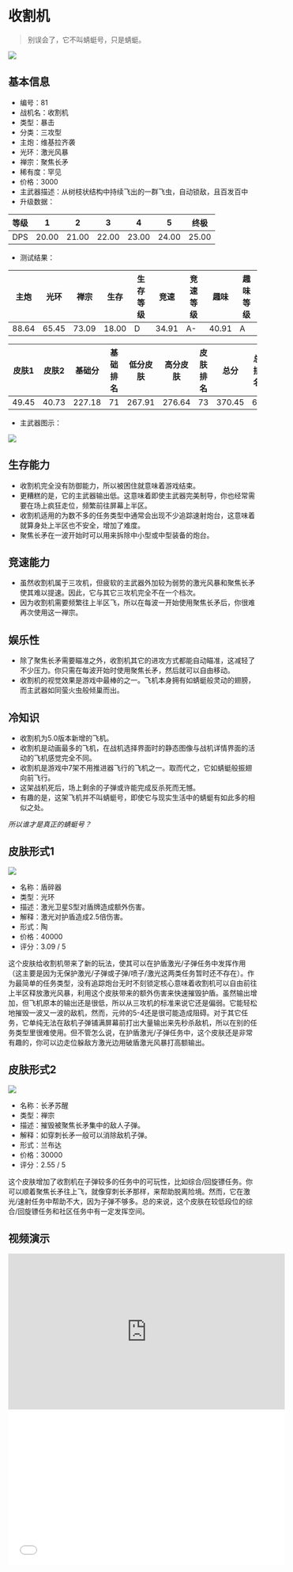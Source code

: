 # 收割机

> 别误会了，它不叫蜻蜓号，只是蜻蜓。

<img src="/ships/ship_81.png" style={{zoom:1}}/>

## 基本信息

- 编号：81
- 战机名：收割机
- 类型：暴击
- 分类：三攻型
- 主炮：维基拉齐袭
- 光环：激光风暴
- 禅宗：聚焦长矛
- 稀有度：罕见
- 价格：3000
- 主武器描述：从树枝状结构中持续飞出的一群飞虫，自动锁敌，且百发百中
- 升级数据：

| 等级 | 1 | 2 | 3 | 4 | 5 | 终极 |
|--|--|--|--|--|--|--|
| DPS | 20.00 | 21.00 | 22.00 | 23.00 | 24.00 | 25.00 |

- 测试结果：

| 主炮 | 光环 | 禅宗 | 生存 | 生存等级 | 竞速 | 竞速等级 | 趣味 | 趣味等级 |
|--|--|--|--|--|--|--|--|--|
| 88.64 | 65.45 | 73.09 | 18.00 | D | 34.91 | A- | 40.91 | A |

| 皮肤1 | 皮肤2 | 基础分 | 基础排名 | 低分皮肤 | 高分皮肤 | 皮肤排名 | 总分 | 总排名 |
|--|--|--|--|--|--|--|--|--|
| 49.45 | 40.73 | 227.18 | 71 | 267.91 | 276.64 | 73 | 370.45 | 69 |

- 主武器图示：

<img src="/illustration/main_81.gif" style={{zoom:1}}/>

## 生存能力

- 收割机完全没有防御能力，所以被困住就意味着游戏结束。
- 更糟糕的是，它的主武器输出低。这意味着即使主武器完美制导，你也经常需要在场上疯狂走位，频繁前往屏幕上半区。
- 收割机适用的为数不多的任务类型中通常会出现不少追踪速射炮台，这意味着就算身处上半区也不安全，增加了难度。
- 聚焦长矛在一波开始时可以用来拆除中小型或中型装备的炮台。

## 竞速能力

- 虽然收割机属于三攻机，但疲软的主武器外加较为弱势的激光风暴和聚焦长矛使其难以提速。因此，它与其它三攻机完全不在一个档次。
- 因为收割机需要频繁往上半区飞，所以在每波一开始使用聚焦长矛后，你很难再次使用这一禅宗。

## 娱乐性

- 除了聚焦长矛需要瞄准之外，收割机其它的进攻方式都能自动瞄准，这减轻了不少压力。你只需在每波开始时使用聚焦长矛，然后就可以自由移动。
- 收割机的视觉效果是游戏中最棒的之一。飞机本身拥有如蜻蜓般灵动的翅膀，而主武器如同萤火虫般倾巢而出。

## 冷知识

- 收割机为5.0版本新增的飞机。
- 收割机是动画最多的飞机，在战机选择界面时的静态图像与战机详情界面的活动的飞机感觉完全不同。
- 收割机是游戏中7架不用推进器飞行的飞机之一。取而代之，它如蜻蜓般振翅向前飞行。
- 这架战机死后，场上剩余的子弹或许能完成反杀死而无憾。
- 有趣的是，这架飞机并不叫蜻蜓号，即使它与现实生活中的蜻蜓有如此多的相似之处。

*所以谁才是真正的蜻蜓号？*

## 皮肤形式1

<img src="/ships/ship_81_apex_1.png" style={{zoom:1}}/>

- 名称：盾碎器
- 类型：光环
- 描述：激光卫星S型对盾牌造成额外伤害。
- 解释：激光对护盾造成2.5倍伤害。
- 形式：陶
- 价格：40000
- 评分：3.09 / 5

这个皮肤给收割机带来了新的玩法，使其可以在护盾激光/子弹任务中发挥作用（这主要是因为无保护激光/子弹或子弹/喷子/激光这两类任务暂时还不存在）。作为最简单的任务类型，没有追踪炮台无时不刻锁定核心意味着收割机可以自由前往上半区释放激光风暴，利用这个皮肤带来的额外伤害来快速摧毁护盾。虽然输出增加，但飞机原本的输出还是很低，所以从三攻机的标准来说它还是偏弱。它能轻松地摧毁一波又一波的敌机，然而，元帅的5-4还是很可能造成阻碍。对于其它任务，它单纯无法在敌机子弹铺满屏幕前打出大量输出来先秒杀敌机，所以在别的任务类型里很难使用。但不管怎么说，在护盾激光/子弹任务中，这个皮肤还是非常有趣的，你可以边走位躲敌方激光边用破盾激光风暴打高额输出。

## 皮肤形式2

<img src="/ships/ship_81_apex_2.png" style={{zoom:1}}/>

- 名称：长矛苏醒
- 类型：禅宗
- 描述：摧毁被聚焦长矛集中的敌人子弹。
- 解释：如穿刺长矛一般可以消除敌机子弹。
- 形式：兰布达
- 价格：30000
- 评分：2.55 / 5

这个皮肤增加了收割机在子弹较多的任务中的可玩性，比如综合/回旋镖任务。你可以顺着聚焦长矛往上飞，就像穿刺长矛那样，来帮助脱离险境。然而，它在激光/速射任务中帮助不大，因为子弹不够多。总的来说，这个皮肤在较低段位的综合/回旋镖任务和社区任务中有一定发挥空间。

## 视频演示

<iframe width="560" height="315" src="https://www.youtube.com/embed/bQYZHcPlxIw?si=4oBnVJyOHRE-JhSs" title="YouTube video player" frameborder="0" allow="accelerometer; autoplay; clipboard-write; encrypted-media; gyroscope; picture-in-picture; web-share" referrerpolicy="strict-origin-when-cross-origin" allowfullscreen></iframe>

<br/>

<iframe width="560" height="315" src="//player.bilibili.com/player.html?aid=692456952&bvid=BV1e24y1e7NN&cid=954448213&p=1&autoplay=false" scrolling="no" border="0" frameborder="no" allow="accelerometer; autoplay; clipboard-write; encrypted-media; gyroscope; picture-in-picture; web-share" framespacing="0" allowfullscreen="true"> </iframe>